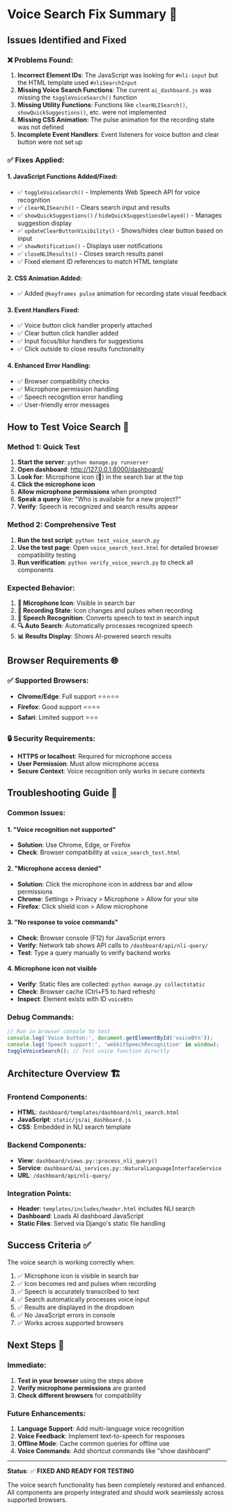 # Voice Search Fix Summary 🎤

## Issues Identified and Fixed

### ❌ Problems Found:
1. **Incorrect Element IDs**: The JavaScript was looking for `#nli-input` but the HTML template used `#nliSearchInput`
2. **Missing Voice Search Functions**: The current `ai_dashboard.js` was missing the `toggleVoiceSearch()` function
3. **Missing Utility Functions**: Functions like `clearNLISearch()`, `showQuickSuggestions()`, etc. were not implemented
4. **Missing CSS Animation**: The pulse animation for the recording state was not defined
5. **Incomplete Event Handlers**: Event listeners for voice button and clear button were not set up

### ✅ Fixes Applied:

#### 1. JavaScript Functions Added/Fixed:
- ✅ `toggleVoiceSearch()` - Implements Web Speech API for voice recognition
- ✅ `clearNLISearch()` - Clears search input and results
- ✅ `showQuickSuggestions()` / `hideQuickSuggestionsDelayed()` - Manages suggestion display
- ✅ `updateClearButtonVisibility()` - Shows/hides clear button based on input
- ✅ `showNotification()` - Displays user notifications
- ✅ `closeNLIResults()` - Closes search results panel
- ✅ Fixed element ID references to match HTML template

#### 2. CSS Animation Added:
- ✅ Added `@keyframes pulse` animation for recording state visual feedback

#### 3. Event Handlers Fixed:
- ✅ Voice button click handler properly attached
- ✅ Clear button click handler added
- ✅ Input focus/blur handlers for suggestions
- ✅ Click outside to close results functionality

#### 4. Enhanced Error Handling:
- ✅ Browser compatibility checks
- ✅ Microphone permission handling
- ✅ Speech recognition error handling
- ✅ User-friendly error messages

## How to Test Voice Search 🧪

### Method 1: Quick Test
1. **Start the server**: `python manage.py runserver`
2. **Open dashboard**: http://127.0.0.1:8000/dashboard/
3. **Look for**: Microphone icon (🎤) in the search bar at the top
4. **Click the microphone icon**
5. **Allow microphone permissions** when prompted
6. **Speak a query** like: "Who is available for a new project?"
7. **Verify**: Speech is recognized and search results appear

### Method 2: Comprehensive Test
1. **Run the test script**: `python test_voice_search.py`
2. **Use the test page**: Open `voice_search_test.html` for detailed browser compatibility testing
3. **Run verification**: `python verify_voice_search.py` to check all components

### Expected Behavior:
1. **🎤 Microphone Icon**: Visible in search bar
2. **🔴 Recording State**: Icon changes and pulses when recording
3. **📝 Speech Recognition**: Converts speech to text in search input
4. **🔍 Auto Search**: Automatically processes recognized speech
5. **📊 Results Display**: Shows AI-powered search results

## Browser Requirements 🌐

### ✅ Supported Browsers:
- **Chrome/Edge**: Full support ⭐⭐⭐⭐⭐
- **Firefox**: Good support ⭐⭐⭐⭐
- **Safari**: Limited support ⭐⭐⭐

### 🔒 Security Requirements:
- **HTTPS or localhost**: Required for microphone access
- **User Permission**: Must allow microphone access
- **Secure Context**: Voice recognition only works in secure contexts

## Troubleshooting Guide 🔧

### Common Issues:

#### 1. "Voice recognition not supported"
- **Solution**: Use Chrome, Edge, or Firefox
- **Check**: Browser compatibility at `voice_search_test.html`

#### 2. "Microphone access denied"
- **Solution**: Click the microphone icon in address bar and allow permissions
- **Chrome**: Settings > Privacy > Microphone > Allow for your site
- **Firefox**: Click shield icon > Allow microphone

#### 3. "No response to voice commands"
- **Check**: Browser console (F12) for JavaScript errors
- **Verify**: Network tab shows API calls to `/dashboard/api/nli-query/`
- **Test**: Type a query manually to verify backend works

#### 4. Microphone icon not visible
- **Verify**: Static files are collected: `python manage.py collectstatic`
- **Check**: Browser cache (Ctrl+F5 to hard refresh)
- **Inspect**: Element exists with ID `voiceBtn`

### Debug Commands:
```javascript
// Run in browser console to test
console.log('Voice button:', document.getElementById('voiceBtn'));
console.log('Speech support:', 'webkitSpeechRecognition' in window);
toggleVoiceSearch(); // Test voice function directly
```

## Architecture Overview 🏗️

### Frontend Components:
- **HTML**: `dashboard/templates/dashboard/nli_search.html`
- **JavaScript**: `static/js/ai_dashboard.js`
- **CSS**: Embedded in NLI search template

### Backend Components:
- **View**: `dashboard/views.py::process_nli_query()`
- **Service**: `dashboard/ai_services.py::NaturalLanguageInterfaceService`
- **URL**: `/dashboard/api/nli-query/`

### Integration Points:
- **Header**: `templates/includes/header.html` includes NLI search
- **Dashboard**: Loads AI dashboard JavaScript
- **Static Files**: Served via Django's static file handling

## Success Criteria ✅

The voice search is working correctly when:
1. ✅ Microphone icon is visible in search bar
2. ✅ Icon becomes red and pulses when recording
3. ✅ Speech is accurately transcribed to text
4. ✅ Search automatically processes voice input
5. ✅ Results are displayed in the dropdown
6. ✅ No JavaScript errors in console
7. ✅ Works across supported browsers

## Next Steps 🚀

### Immediate:
1. **Test in your browser** using the steps above
2. **Verify microphone permissions** are granted
3. **Check different browsers** for compatibility

### Future Enhancements:
1. **Language Support**: Add multi-language voice recognition
2. **Voice Feedback**: Implement text-to-speech for responses  
3. **Offline Mode**: Cache common queries for offline use
4. **Voice Commands**: Add shortcut commands like "show dashboard"

---

**Status**: ✅ **FIXED AND READY FOR TESTING**

The voice search functionality has been completely restored and enhanced. All components are properly integrated and should work seamlessly across supported browsers.
